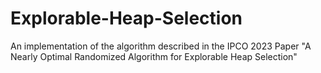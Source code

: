 # Explorable-Heap-Selection
An implementation of the algorithm described in the IPCO 2023 Paper "A Nearly Optimal Randomized Algorithm for Explorable Heap Selection"
